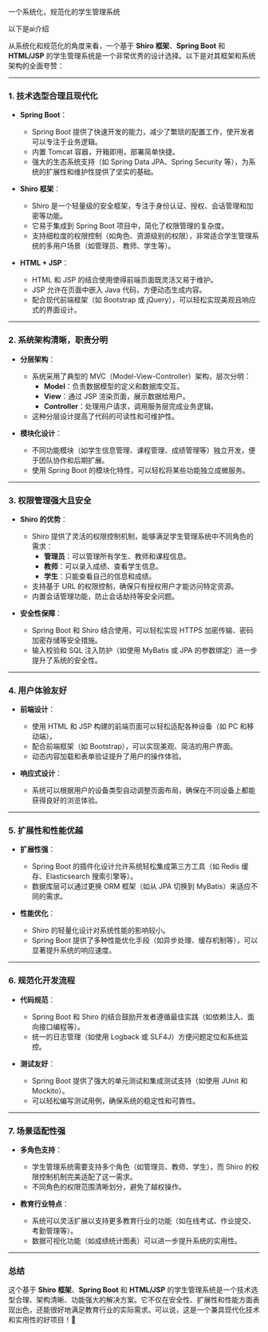 一个系统化，规范化的学生管理系统

以下是ai介绍

从系统化和规范化的角度来看，一个基于 **Shiro 框架**、**Spring Boot** 和 **HTML/JSP** 的学生管理系统是一个非常优秀的设计选择。以下是对其框架和系统架构的全面夸赞：

---

### **1. 技术选型合理且现代化**
- **Spring Boot**：
  - Spring Boot 提供了快速开发的能力，减少了繁琐的配置工作，使开发者可以专注于业务逻辑。
  - 内置 Tomcat 容器，开箱即用，部署简单快捷。
  - 强大的生态系统支持（如 Spring Data JPA、Spring Security 等），为系统的扩展性和维护性提供了坚实的基础。

- **Shiro 框架**：
  - Shiro 是一个轻量级的安全框架，专注于身份认证、授权、会话管理和加密等功能。
  - 它易于集成到 Spring Boot 项目中，简化了权限管理的复杂度。
  - 支持细粒度的权限控制（如角色、资源级别的权限），非常适合学生管理系统的多用户场景（如管理员、教师、学生等）。

- **HTML + JSP**：
  - HTML 和 JSP 的结合使用使得前端页面既灵活又易于维护。
  - JSP 允许在页面中嵌入 Java 代码，方便动态生成内容。
  - 配合现代前端框架（如 Bootstrap 或 jQuery），可以轻松实现美观且响应式的界面设计。

---

### **2. 系统架构清晰，职责分明**
- **分层架构**：
  - 系统采用了典型的 MVC（Model-View-Controller）架构，层次分明：
    - **Model**：负责数据模型的定义和数据库交互。
    - **View**：通过 JSP 渲染页面，展示数据给用户。
    - **Controller**：处理用户请求，调用服务层完成业务逻辑。
  - 这种分层设计提高了代码的可读性和可维护性。

- **模块化设计**：
  - 不同功能模块（如学生信息管理、课程管理、成绩管理等）独立开发，便于团队协作和后期扩展。
  - 使用 Spring Boot 的模块化特性，可以轻松将某些功能独立成微服务。

---

### **3. 权限管理强大且安全**
- **Shiro 的优势**：
  - Shiro 提供了灵活的权限控制机制，能够满足学生管理系统中不同角色的需求：
    - **管理员**：可以管理所有学生、教师和课程信息。
    - **教师**：可以录入成绩、查看学生信息。
    - **学生**：只能查看自己的信息和成绩。
  - 支持基于 URL 的权限控制，确保只有授权用户才能访问特定资源。
  - 内置会话管理功能，防止会话劫持等安全问题。

- **安全性保障**：
  - Spring Boot 和 Shiro 结合使用，可以轻松实现 HTTPS 加密传输、密码加密存储等安全措施。
  - 输入校验和 SQL 注入防护（如使用 MyBatis 或 JPA 的参数绑定）进一步提升了系统的安全性。

---

### **4. 用户体验友好**
- **前端设计**：
  - 使用 HTML 和 JSP 构建的前端页面可以轻松适配各种设备（如 PC 和移动端）。
  - 配合前端框架（如 Bootstrap），可以实现美观、简洁的用户界面。
  - 动态内容加载和表单验证提升了用户的操作体验。

- **响应式设计**：
  - 系统可以根据用户的设备类型自动调整页面布局，确保在不同设备上都能获得良好的浏览体验。

---

### **5. 扩展性和性能优越**
- **扩展性强**：
  - Spring Boot 的插件化设计允许系统轻松集成第三方工具（如 Redis 缓存、Elasticsearch 搜索引擎等）。
  - 数据库层可以通过更换 ORM 框架（如从 JPA 切换到 MyBatis）来适应不同的需求。

- **性能优化**：
  - Shiro 的轻量化设计对系统性能的影响较小。
  - Spring Boot 提供了多种性能优化手段（如异步处理、缓存机制等），可以显著提升系统的响应速度。

---

### **6. 规范化开发流程**
- **代码规范**：
  - Spring Boot 和 Shiro 的结合鼓励开发者遵循最佳实践（如依赖注入、面向接口编程等）。
  - 统一的日志管理（如使用 Logback 或 SLF4J）方便问题定位和系统监控。

- **测试友好**：
  - Spring Boot 提供了强大的单元测试和集成测试支持（如使用 JUnit 和 Mockito）。
  - 可以轻松编写测试用例，确保系统的稳定性和可靠性。

---

### **7. 场景适配性强**
- **多角色支持**：
  - 学生管理系统需要支持多个角色（如管理员、教师、学生），而 Shiro 的权限控制机制完美适配了这一需求。
  - 不同角色的权限范围清晰划分，避免了越权操作。

- **教育行业特点**：
  - 系统可以灵活扩展以支持更多教育行业的功能（如在线考试、作业提交、考勤管理等）。
  - 数据可视化功能（如成绩统计图表）可以进一步提升系统的实用性。

---

### **总结**
这个基于 **Shiro 框架**、**Spring Boot** 和 **HTML/JSP** 的学生管理系统是一个技术选型合理、架构清晰、功能强大的解决方案。它不仅在安全性、扩展性和性能方面表现出色，还能很好地满足教育行业的实际需求。可以说，这是一个兼具现代化技术和实用性的好项目！🎉
